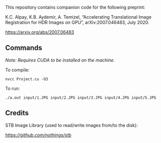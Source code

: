 This repository contains companion code for the following preprint:

K.C. Alpay, K.B. Aydemir, A. Temizel, “Accelerating Translational Image Registration for HDR Images on GPU”, arXiv:2007.046483, July 2020.

https://arxiv.org/abs/2007.06483

## Commands

_Note: Requires CUDA to be installed on the machine._

To compile:

```
nvcc Project.cu -O3
```

To run:

```
./a.out input/1.JPG input/2.JPG input/3.JPG input/4.JPG input/5.JPG
```
## Credits

STB Image Library (used to read/write images from/to the disk):

*https://github.com/nothings/stb*
